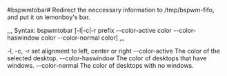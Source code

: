 #bspwmtobar#
Redirect the neccessary information to /tmp/bspwm-fifo, and put it on lemonboy's bar.

,,,
Syntax: bspwmtobar [-l|-c|-r prefix --color-active color --color-haswindow color --color-normal color]
,,,

-l, -c, -r set alignment to left, center or right
--color-active The color of the selected desktop.
--color-haswindow The color of desktops that have windows.
--color-normal The color of desktops with no windows.
